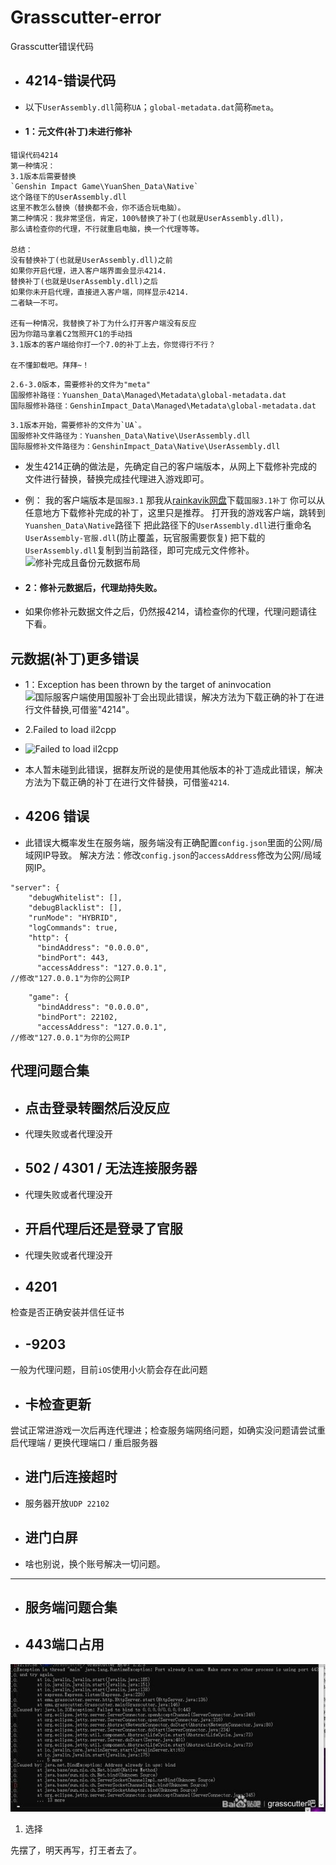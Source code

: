 # Grasscutter-error
 Grasscutter错误代码
* ## 4214-错误代码

* 以下`UserAssembly.dll`简称`UA`；`global-metadata.dat`简称`meta`。

* #### 1：元文件(补丁)未进行修补

```
错误代码4214
第一种情况：
3.1版本后需要替换
`Genshin Impact Game\YuanShen_Data\Native`
这个路径下的UserAssembly.dll
这里不教怎么替换（替换都不会，你不适合玩电脑）。
第二种情况：我非常坚信，肯定，100%替换了补丁(也就是UserAssembly.dll)，
那么请检查你的代理，不行就重启电脑，换一个代理等等。

总结：
没有替换补丁(也就是UserAssembly.dll)之前
如果你开启代理，进入客户端界面会显示4214.
替换补丁(也就是UserAssembly.dll)之后
如果你未开启代理，直接进入客户端，同样显示4214.
二者缺一不可。

还有一种情况，我替换了补丁为什么打开客户端没有反应
因为你踏马拿着C2驾照开C1的手动挡
3.1版本的客户端给你打一个7.0的补丁上去，你觉得行不行？

在不懂卸载吧。拜拜~！
```
```
2.6-3.0版本，需要修补的文件为"meta"
国服修补路径：Yuanshen_Data\Managed\Metadata\global-metadata.dat
国际服修补路径：GenshinImpact_Data\Managed\Metadata\global-metadata.dat
```
```
3.1版本开始，需要修补的文件为`UA`。
国服修补文件路径为：Yuanshen_Data\Native\UserAssembly.dll
国际服修补文件路径为：GenshinImpact_Data\Native\UserAssembly.dll
```
* 发生4214正确的做法是，先确定自己的客户端版本，从网上下载修补完成的文件进行替换，替换完成挂代理进入游戏即可。

* 例：
我的客户端版本是`国服3.1`
那我从[rainkavik网盘](https://cloud.rainkavik.com/s/zLEHx?path=%2F%E5%AE%A2%E6%88%B7%E7%AB%AF)下载`国服3.1补丁`
你可以从任意地方下载修补完成的补丁，这里只是推荐。
打开我的游戏客户端，跳转到`Yuanshen_Data\Native`路径下
把此路径下的`UserAssembly.dll`进行重命名`UserAssembly-官服.dll`(防止覆盖，玩官服需要恢复)
把下载的`UserAssembly.dll`复制到当前路径，即可完成元文件修补。
![修补完成且备份元数据布局](https://github.com/Yuer-QAQ/Grasscutter-error/blob/main/Photo/4214-2.png)

* #### 2：修补元数据后，代理劫持失败。
* 如果你修补元数据文件之后，仍然报4214，请检查你的代理，代理问题请往下看。

## 元数据(补丁)更多错误

* 1：Exception has been thrown by the target of aninvocation
![国际服客户端使用国服补丁会出现此错误，解决方法为下载正确的补丁在进行文件替换,可借鉴"4214"。](https://github.com/Yuer-QAQ/Grasscutter-error/blob/main/Photo/4214-3.png)
* 2.Failed to load il2cpp

* ![Failed to load il2cpp](https://github.com/Yuer-QAQ/Grasscutter-error/blob/main/Photo/4214-4.png)

* 本人暂未碰到此错误，据群友所说的是使用其他版本的补丁造成此错误，解决方法为下载正确的补丁在进行文件替换，可借鉴`4214`.

* ## 4206 错误
* 此错误大概率发生在服务端，服务端没有正确配置`config.json`里面的公网/局域网IP导致。
解决方法：修改`config.json`的`accessAddress`修改为公网/局域网IP。
```
"server": {
    "debugWhitelist": [],
    "debugBlacklist": [],
    "runMode": "HYBRID",
    "logCommands": true,
    "http": {
      "bindAddress": "0.0.0.0",
      "bindPort": 443,
      "accessAddress": "127.0.0.1",
//修改"127.0.0.1"为你的公网IP
```
```
    "game": {
      "bindAddress": "0.0.0.0",
      "bindPort": 22102,
      "accessAddress": "127.0.0.1",
//修改"127.0.0.1"为你的公网IP
```
## 代理问题合集

* ## 点击登录转圈然后没反应
* 代理失败或者代理没开

* ## 502 / 4301 / 无法连接服务器
* 代理失败或者代理没开

* ## 开启代理后还是登录了官服
* 代理失败或者代理没开

* ## 4201
检查是否正确安装并信任证书

* ## -9203
一般为代理问题，目前`iOS`使用小火箭会存在此问题

* ## 卡检查更新
尝试正常进游戏一次后再连代理进；检查服务端网络问题，如确实没问题请尝试重启代理端 / 更换代理端口 / 重启服务器

* ## 进门后连接超时
* 服务器开放`UDP 22102`

* ## 进门白屏
* 啥也别说，换个账号解决一切问题。

---

* ## 服务端问题合集
* ## 443端口占用
![443](https://github.com/Lost-Season/Grasscutter-error/blob/main/Photo/443.jpg)
1) 选择

先摆了，明天再写，打王者去了。
